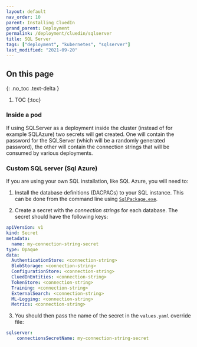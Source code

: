 ```yaml
---
layout: default
nav_order: 10
parent: Installing CluedIn
grand_parent: Deployment
permalink: /deployment/cluedin/sqlserver
title: SQL Server
tags: ["deployment", "kubernetes", "sqlserver"]
last_modified: "2021-09-20"
---
```


## On this page
{: .no_toc .text-delta }
1. TOC
{:toc}

### Inside a pod

If using SQLServer as a deployment inside the cluster (instead of for example SQLAzure) two secrets will get created. One will contain the password for the SQLServer (which will be a randomly generated password), the other will contain the connection strings that will be consumed by various deployments.

### Custom SQL server (Sql Azure)

If you are using your own SQL installation, like SQL Azure, you will need to:

1. Install the database definitions (DACPACs) to your SQL instance. This can be done from the command line using [`SqlPackage.exe`](https://docs.microsoft.com/en-us/sql/tools/sqlpackage?view=sql-server-2017#publish-parameters-properties-and-sqlcmd-variables). 

2. Create a secret with the *connection strings* for each database. The secret should have the following keys:
  ```yaml
  apiVersion: v1
  kind: Secret
  metadata:
    name: my-connection-string-secret
  type: Opaque
  data:
    AuthenticationStore: <connection-string>
    BlobStorage: <connection-string>
    ConfigurationStore: <connection-string>
    CluedInEntities: <connection-string>
    TokenStore: <connection-string>
    Training: <connection-string>
    ExternalSearch: <connection-string>
    ML-Logging: <connection-string>
    Metrics: <connection-string>
  ```

3. You should then pass the name of the secret in the `values.yaml` override file:
```yaml
sqlserver:
    connectionsSecretName: my-connection-string-secret
```